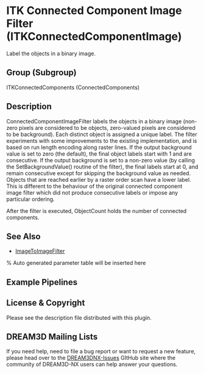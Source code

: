 # ITK Connected Component Image Filter (ITKConnectedComponentImage)

Label the objects in a binary image.

## Group (Subgroup)

ITKConnectedComponents (ConnectedComponents)

## Description

ConnectedComponentImageFilter labels the objects in a binary image (non-zero pixels are considered to be objects, zero-valued pixels are considered to be background). Each distinct object is assigned a unique label. The filter experiments with some improvements to the existing implementation, and is based on run length encoding along raster lines. If the output background value is set to zero (the default), the final object labels start with 1 and are consecutive. If the output background is set to a non-zero value (by calling the SetBackgroundValue() routine of the filter), the final labels start at 0, and remain consecutive except for skipping the background value as needed. Objects that are reached earlier by a raster order scan have a lower label. This is different to the behaviour of the original connected component image filter which did not produce consecutive labels or impose any particular ordering.

After the filter is executed, ObjectCount holds the number of connected components.

## See Also

- [ImageToImageFilter](https://itk.org/Doxygen/html/classitk_1_1ImageToImageFilter.html)

% Auto generated parameter table will be inserted here

## Example Pipelines

## License & Copyright

Please see the description file distributed with this plugin.

## DREAM3D Mailing Lists

If you need help, need to file a bug report or want to request a new feature, please head over to the [DREAM3DNX-Issues](https://github.com/BlueQuartzSoftware/DREAM3DNX-Issues/discussions) GItHub site where the community of DREAM3D-NX users can help answer your questions.
